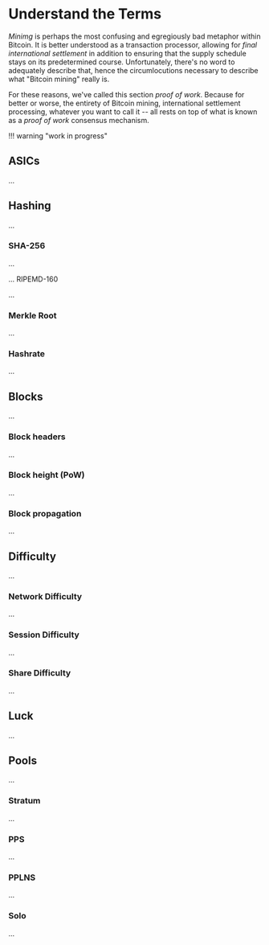 <!--
Lord Jesus Christ
Son of God
Have mercy on me, a sinner
-->

# Understand the Terms

*Minimg* is perhaps the most confusing
 and egregiously bad 
 metaphor within Bitcoin.
It is better understood as 
 a transaction processor, allowing
 for *final international settlement*
 in addition to ensuring that the
 supply schedule stays on its predetermined
 course.
Unfortunately, there's no word to adequately
 describe that, hence the circumlocutions
 necessary to describe what 
 "Bitcoin mining" really is.

For these reasons, we've called this section
 *proof of work*.
Because for better or worse, the entirety
 of Bitcoin mining, international settlement
 processing, whatever you want to call it --
 all rests on top of what is known as a
 *proof of work* consensus mechanism.

!!! warning "work in progress"






## ASICs

...






## Hashing 

...

### SHA-256

...

... RIPEMD-160

...

### Merkle Root

...

### Hashrate

...







## Blocks

...

### Block headers

...

### Block height (PoW)

...

### Block propagation

...






## Difficulty

...

### Network Difficulty

...

### Session Difficulty

...

### Share Difficulty

...






## Luck

...






## Pools

...

### Stratum

...

### PPS

...

### PPLNS

...

### Solo

...








